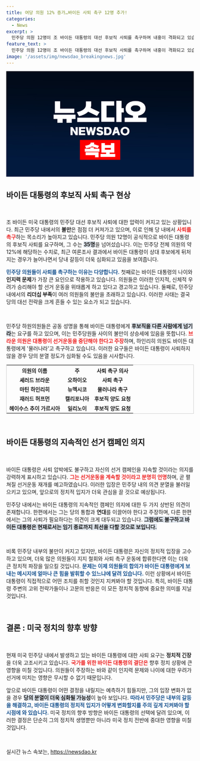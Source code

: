 ```yaml
---
title: 여당 의원 12% 증가…바이든 사퇴 촉구 12명 추가!
categories:
  - News
excerpt: >
  민주당 의원 12명이 조 바이든 대통령의 대선 후보직 사퇴를 촉구하며 내홍이 격화되고 있습니다. 이들은 대통령의 고령 및 인지력 문제를 지적하며, 더 많은 의원의 가세가 예상된다고 경고했습니다. 바이든은 계속해서 완주 의지를 밝히고 있습니다.
feature_text: >
  민주당 의원 12명이 조 바이든 대통령의 대선 후보직 사퇴를 촉구하며 내홍이 격화되고 있습니다. 이들은 대통령의 고령 및 인지력 문제를 지적하며, 더 많은 의원의 가세가 예상된다고 경고했습니다. 바이든은 계속해서 완주 의지를 밝히고 있습니다.
image: '/assets/img/newsdao_breakingnews.jpg'
---
```


<p><img src="/assets/img/newsdao_breakingnews.jpg" alt="ranknews 속보" /></p>

<h2 data-ke-size="size26">바이든 대통령의 후보직 사퇴 촉구 현상</h2>

<p data-ke-size="size16">&nbsp;</p>

<p>조 바이든 미국 대통령의 민주당 대선 후보직 사퇴에 대한 압력이 커지고 있는 상황입니다. 최근 민주당 내에서의 <b>불만</b>은 점점 더 커져가고 있으며, 이로 인해 당 내에서 <b><span style="color: #ee2323;">사퇴를 촉구</span></b>하는 목소리가 높아지고 있습니다. 민주당 의원 12명이 공식적으로 바이든 대통령의 후보직 사퇴를 요구하며, 그 수는 <b><span style="background-color: #21538527;">35명</span></b>을 넘어섰습니다. 이는 민주당 전체 의원의 약 12%에 해당하는 수치로, 최근 여론조사 결과에서 바이든 대통령이 상대 후보에게 뒤처지는 경우가 늘어나면서 당내 갈등이 더욱 심화되고 있음을 보여줍니다.</p>

<p><b><span style="color: #1a5490;">민주당 의원들이 사퇴를 촉구하는 이유는 다양합니다.</span></b> 첫째로는 바이든 대통령의 나이와 <b>인지력 문제</b>가 가장 큰 요인으로 작용하고 있습니다. 의원들은 이러한 인지적, 신체적 우려가 승리해야 할 선거 운동을 위태롭게 하고 있다고 경고하고 있습니다. 둘째로, 민주당 내에서의 <b>리더십 부족</b>이 여러 의원들의 불만을 초래하고 있습니다. 이러한 사태는 결국 당의 대선 전략을 크게 흔들 수 있는 요소가 되고 있습니다.</p>

<p data-ke-size="size16">&nbsp;</p>

<p>민주당 하원의원들은 공동 성명을 통해 바이든 대통령에게 <b><span style="background-color: #21538527;">후보직을 다른 사람에게 넘기라</span></b>는 요구를 하고 있으며, 이는 민주당원들 사이의 불만이 상승세에 있음을 뜻합니다. <b><span style="color: #ee2323;">브라운 의원은 대통령이 선거운동을 중단해야 한다고 주장</span></b>하며, 하인리히 의원도 바이든 대통령에게 '물러나라'고 촉구하고 있습니다. 이러한 요구들은 바이든 대통령이 사퇴하지 않을 경우 당의 분열 정도가 심화될 수도 있음을 시사합니다.</p>

<table style="width: 100%; border: 1px solid #ccc;">
  <tr>
    <th style="text-align: center; height: 17px;"><b>의원의 이름</b></th>
    <th style="text-align: center; height: 17px;"><b>주</b></th>
    <th style="text-align: center; height: 17px;"><b>사퇴 촉구 의사</b></th>
  </tr>
  <tr>
    <td style="text-align: center; height: 17px;"><b>셰러드 브라운</b></td>
    <td style="text-align: center; height: 17px;"><b>오하이오</b></td>
    <td style="text-align: center; height: 17px;"><b>사퇴 촉구</b></td>
  </tr>
  <tr>
    <td style="text-align: center; height: 17px;"><b>마틴 하인리히</b></td>
    <td style="text-align: center; height: 17px;"><b>뉴멕시코</b></td>
    <td style="text-align: center; height: 17px;"><b>물러나라 촉구</b></td>
  </tr>
  <tr>
    <td style="text-align: center; height: 17px;"><b>재러드 허프먼</b></td>
    <td style="text-align: center; height: 17px;"><b>캘리포니아</b></td>
    <td style="text-align: center; height: 17px;"><b>후보직 양도 요청</b></td>
  </tr>
  <tr>
    <td style="text-align: center; height: 17px;"><b>헤이수스 추이 가르시아</b></td>
    <td style="text-align: center; height: 17px;"><b>일리노이</b></td>
    <td style="text-align: center; height: 17px;"><b>후보직 양도 요청</b></td>
  </tr>
</table>

<p data-ke-size="size16">&nbsp;</p>

<h2 data-ke-size="size26">바이든 대통령의 지속적인 선거 캠페인 의지</h2>

<p data-ke-size="size16">&nbsp;</p>

<p>바이든 대통령은 사퇴 압박에도 불구하고 자신의 선거 캠페인을 지속할 것이라는 의지를 강력하게 표시하고 있습니다. <b><span style="color: #ee2323;">그는 선거운동을 계속할 것이라고 분명히 언명</span></b>하며, 곧 펼쳐질 선거운동 재개를 예고하였습니다. 이러한 입장은 민주당 내의 의견 분열을 불러일으키고 있으며, 앞으로의 정치적 입지가 더욱 관심을 끌 것으로 예상됩니다.</p>

<p>민주당 내에서는 바이든 대통령의 지속적인 캠페인 의지에 대한 두 가지 상반된 의견이 존재합니다. 한편에서는 그는 당의 통합과 <b>연대</b>를 이끌어야 한다고 주장하며, 다른 한편에서는 그의 사퇴가 필요하다는 의견이 크게 대두되고 있습니다. <b><span style="background-color: #21538527;">그럼에도 불구하고 바이든 대통령은 현재로서는 임기 종료까지 최선을 다할 것으로 보입니다.</span></b></p>

<p data-ke-size="size16">&nbsp;</p>

<p>비록 민주당 내부의 불만이 커지고 있지만, 바이든 대통령은 자신의 정치적 입장을 고수하고 있으며, 더욱 많은 의원들이 지지 철회와 사퇴 촉구 운동에 합류한다면 이는 더욱 큰 정치적 파장을 일으킬 것입니다. <b><span style="color: #1a5490;">문제는 이제 의원들의 합의가 바이든 대통령에게 보내는 메시지에 얼마나 큰 힘을 발휘할 수 있느냐에 달려 있습니다.</span></b> 이런 상황에서 바이든 대통령이 직접적으로 어떤 조치를 취할 것인지 지켜봐야 할 것입니다. 특히, 바이든 대통령 주변의 고위 전략가들이나 고문의 반응은 이 모든 정치적 동향에 중요한 의미를 지닐 것입니다.</p>

<p data-ke-size="size16">&nbsp;</p>

<h2 data-ke-size="size26">결론 : 미국 정치의 향후 방향</h2>

<p data-ke-size="size16">&nbsp;</p>

<p>현재 미국 민주당 내에서 발생하고 있는 바이든 대통령에 대한 사퇴 요구는 <b>정치적 긴장</b>을 더욱 고조시키고 있습니다. <b><span style="color: #ee2323;">국가를 위한 바이든 대통령의 결단은</span></b> 향후 정치 상황에 큰 영향을 미칠 것입니다. 의원들이 주장하는 바와 같이 인지력 문제와 나이에 대한 우려가 선거에 미치는 영향은 무시할 수 없기 때문입니다.</p>

<p>앞으로 바이든 대통령이 어떤 결정을 내릴지는 예측하기 힘들지만, 그의 입장 변화가 없을 경우 <b><span style="background-color: #21538527;">당의 분열이 더욱 심화될 가능성</span></b>이 높아 보입니다. <b><span style="color: #1a5490;">따라서 민주당은 내부의 갈등을 해결하고, 바이든 대통령의 정치적 입지가 어떻게 변화할지를 주의 깊게 지켜봐야 할 시점에 와 있습니다.</span></b> 미국 정치의 향후 방향은 바이든 대통령의 선택에 달려 있으며, 이러한 결정은 단순히 그의 정치적 생명뿐만 아니라 미국 정치 전반에 중대한 영향을 미칠 것입니다.</p>

<p data-ke-size="size16">&nbsp;</p>
실시간 뉴스 속보는, <a href="https://newsdao.kr" rel="dofollow">https://newsdao.kr</a>



